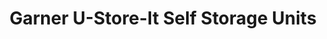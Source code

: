 ---
title: "Garner U-Store-It Self Storage Units"
url: /garner/garner-u-store-it-self-storage-units/
shop: storage rental
---